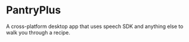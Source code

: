 # PantryPlus
A cross-platform desktop app that uses speech SDK and anything else to walk you through a recipe.
